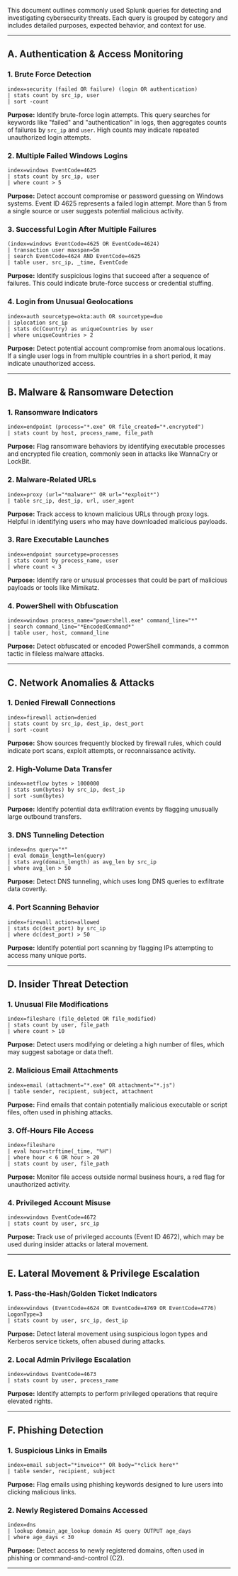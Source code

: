 This document outlines commonly used Splunk queries for detecting and investigating cybersecurity threats. Each query is grouped by category and includes detailed purposes, expected behavior, and context for use.

---

## A. Authentication & Access Monitoring

### 1. Brute Force Detection

```spl
index=security (failed OR failure) (login OR authentication)
| stats count by src_ip, user
| sort -count
```

**Purpose:** Identify brute-force login attempts. This query searches for keywords like "failed" and "authentication" in logs, then aggregates counts of failures by `src_ip` and `user`. High counts may indicate repeated unauthorized login attempts.

### 2. Multiple Failed Windows Logins

```spl
index=windows EventCode=4625
| stats count by src_ip, user
| where count > 5
```

**Purpose:** Detect account compromise or password guessing on Windows systems. Event ID 4625 represents a failed login attempt. More than 5 from a single source or user suggests potential malicious activity.

### 3. Successful Login After Multiple Failures

```spl
(index=windows EventCode=4625 OR EventCode=4624)
| transaction user maxspan=5m
| search EventCode=4624 AND EventCode=4625
| table user, src_ip, _time, EventCode
```

**Purpose:** Identify suspicious logins that succeed after a sequence of failures. This could indicate brute-force success or credential stuffing.

### 4. Login from Unusual Geolocations

```spl
index=auth sourcetype=okta:auth OR sourcetype=duo
| iplocation src_ip
| stats dc(Country) as uniqueCountries by user
| where uniqueCountries > 2
```

**Purpose:** Detect potential account compromise from anomalous locations. If a single user logs in from multiple countries in a short period, it may indicate unauthorized access.

---

## B. Malware & Ransomware Detection

### 1. Ransomware Indicators

```spl
index=endpoint (process="*.exe" OR file_created="*.encrypted")
| stats count by host, process_name, file_path
```

**Purpose:** Flag ransomware behaviors by identifying executable processes and encrypted file creation, commonly seen in attacks like WannaCry or LockBit.

### 2. Malware-Related URLs

```spl
index=proxy (url="*malware*" OR url="*exploit*")
| table src_ip, dest_ip, url, user_agent
```

**Purpose:** Track access to known malicious URLs through proxy logs. Helpful in identifying users who may have downloaded malicious payloads.

### 3. Rare Executable Launches

```spl
index=endpoint sourcetype=processes
| stats count by process_name, user
| where count < 3
```

**Purpose:** Identify rare or unusual processes that could be part of malicious payloads or tools like Mimikatz.

### 4. PowerShell with Obfuscation

```spl
index=windows process_name="powershell.exe" command_line="*"
| search command_line="*EncodedCommand*"
| table user, host, command_line
```

**Purpose:** Detect obfuscated or encoded PowerShell commands, a common tactic in fileless malware attacks.

---

## C. Network Anomalies & Attacks

### 1. Denied Firewall Connections

```spl
index=firewall action=denied
| stats count by src_ip, dest_ip, dest_port
| sort -count
```

**Purpose:** Show sources frequently blocked by firewall rules, which could indicate port scans, exploit attempts, or reconnaissance activity.

### 2. High-Volume Data Transfer

```spl
index=netflow bytes > 1000000
| stats sum(bytes) by src_ip, dest_ip
| sort -sum(bytes)
```

**Purpose:** Identify potential data exfiltration events by flagging unusually large outbound transfers.

### 3. DNS Tunneling Detection

```spl
index=dns query="*"
| eval domain_length=len(query)
| stats avg(domain_length) as avg_len by src_ip
| where avg_len > 50
```

**Purpose:** Detect DNS tunneling, which uses long DNS queries to exfiltrate data covertly.

### 4. Port Scanning Behavior

```spl
index=firewall action=allowed
| stats dc(dest_port) by src_ip
| where dc(dest_port) > 50
```

**Purpose:** Identify potential port scanning by flagging IPs attempting to access many unique ports.

---

## D. Insider Threat Detection

### 1. Unusual File Modifications

```spl
index=fileshare (file_deleted OR file_modified)
| stats count by user, file_path
| where count > 10
```

**Purpose:** Detect users modifying or deleting a high number of files, which may suggest sabotage or data theft.

### 2. Malicious Email Attachments

```spl
index=email (attachment="*.exe" OR attachment="*.js")
| table sender, recipient, subject, attachment
```

**Purpose:** Find emails that contain potentially malicious executable or script files, often used in phishing attacks.

### 3. Off-Hours File Access

```spl
index=fileshare
| eval hour=strftime(_time, "%H")
| where hour < 6 OR hour > 20
| stats count by user, file_path
```

**Purpose:** Monitor file access outside normal business hours, a red flag for unauthorized activity.

### 4. Privileged Account Misuse

```spl
index=windows EventCode=4672
| stats count by user, src_ip
```

**Purpose:** Track use of privileged accounts (Event ID 4672), which may be used during insider attacks or lateral movement.

---

## E. Lateral Movement & Privilege Escalation

### 1. Pass-the-Hash/Golden Ticket Indicators

```spl
index=windows (EventCode=4624 OR EventCode=4769 OR EventCode=4776) LogonType=3
| stats count by user, src_ip, dest_ip
```

**Purpose:** Detect lateral movement using suspicious logon types and Kerberos service tickets, often abused during attacks.

### 2. Local Admin Privilege Escalation

```spl
index=windows EventCode=4673
| stats count by user, process_name
```

**Purpose:** Identify attempts to perform privileged operations that require elevated rights.

---

## F. Phishing Detection

### 1. Suspicious Links in Emails

```spl
index=email subject="*invoice*" OR body="*click here*"
| table sender, recipient, subject
```

**Purpose:** Flag emails using phishing keywords designed to lure users into clicking malicious links.

### 2. Newly Registered Domains Accessed

```spl
index=dns
| lookup domain_age_lookup domain AS query OUTPUT age_days
| where age_days < 30
```

**Purpose:** Detect access to newly registered domains, often used in phishing or command-and-control (C2).

---
